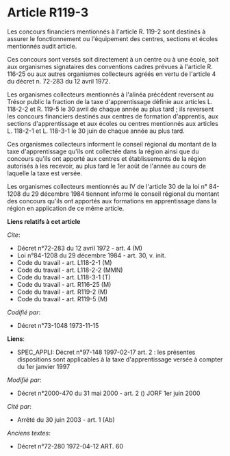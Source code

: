 # Article R119-3

Les concours financiers mentionnés à l'article R. 119-2 sont destinés à assurer le fonctionnement ou l'équipement des
centres, sections et écoles mentionnés audit article.

Ces concours sont versés soit directement à un centre ou à une école, soit aux organismes signataires des conventions cadres
prévues à l'article R. 116-25 ou aux autres organismes collecteurs agréés en vertu de l'article 4 du décret n. 72-283 du 12
avril 1972.

Les organismes collecteurs mentionnés à l'alinéa précédent reversent au Trésor public la fraction de la taxe d'apprentissage
définie aux articles L. 118-2-2 et R. 119-5 le 30 avril de chaque année au plus tard ; ils reversent les concours financiers
destinés aux centres de formation d'apprentis, aux sections d'apprentissage et aux écoles ou centres mentionnés aux articles
L. 118-2-1 et L. 118-3-1 le 30 juin de chaque année au plus tard.

Ces organismes collecteurs informent le conseil régional du montant de la taxe d'apprentissage qu'ils ont collectée dans la
région ainsi que du concours qu'ils ont apporté aux centres et établissements de la région autorisés à les recevoir, au plus
tard le 1er août de l'année au cours de laquelle la taxe est versée.

Les organismes collecteurs mentionnés au IV de l'article 30 de la loi n° 84-1208 du 29 décembre 1984 tiennent informé le
conseil régional du montant des concours qu'ils ont apportés aux formations en apprentissage dans la région en application de
ce même article.

**Liens relatifs à cet article**

_Cite_:

  - Décret n°72-283 du 12 avril 1972 - art. 4 (M)
  - Loi n°84-1208 du 29 décembre 1984 - art. 30, v. init.
  - Code du travail - art. L118-2-1 (M)
  - Code du travail - art. L118-2-2 (MMN)
  - Code du travail - art. L118-3-1 (T)
  - Code du travail - art. R116-25 (M)
  - Code du travail - art. R119-2 (M)
  - Code du travail - art. R119-5 (M)

_Codifié par_:

  - Décret n°73-1048 1973-11-15

**Liens**:

  - SPEC_APPLI: Décret n°97-148 1997-02-17 art. 2 : les présentes dispositions sont applicables à la taxe d'apprentissage versée à compter du 1er janvier 1997

_Modifié par_:

  - Décret n°2000-470 du 31 mai 2000 - art. 2 () JORF 1er juin 2000

_Cité par_:

  - Arrêté du 30 juin 2003 - art. 1 (Ab)

_Anciens textes_:

  - Décret n°72-280 1972-04-12 ART. 60
